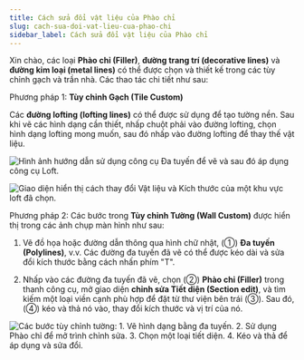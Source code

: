 ```yaml
---
title: Cách sửa đổi vật liệu của Phào chỉ
slug: cach-sua-doi-vat-lieu-cua-phao-chi
sidebar_label: Cách sửa đổi vật liệu của Phào chỉ
---
```


Xin chào, các loại **Phào chỉ (Filler)**, **đường trang trí (decorative lines)** và **đường kim loại (metal lines)** có thể được chọn và thiết kế trong các tùy chỉnh gạch và trần nhà. Các thao tác chi tiết như sau:

Phương pháp 1: **Tùy chỉnh Gạch (Tile Custom)**

Các **đường lofting (lofting lines)** có thể được sử dụng để tạo tường nền. Sau khi vẽ các hình dạng cần thiết, nhấp chuột phải vào đường lofting, chọn hình dạng lofting mong muốn, sau đó nhấp vào đường lofting để thay thế vật liệu.

![Hình ảnh hướng dẫn sử dụng công cụ Đa tuyến để vẽ và sau đó áp dụng công cụ Loft.](https://storage.googleapis.com/jegavn_kb/images/2265597d-6065-4140-b71a-dac95b4ec44b.png)

![Giao diện hiển thị cách thay đổi Vật liệu và Kích thước của một khu vực loft đã chọn.](https://storage.googleapis.com/jegavn_kb/images/5c638b85-29f2-495d-9561-8517f3abf3ca.png)

Phương pháp 2: Các bước trong **Tùy chỉnh Tường (Wall Custom)** được hiển thị trong các ảnh chụp màn hình như sau:

1. Vẽ đồ họa hoặc đường dẫn thông qua hình chữ nhật, (①) **Đa tuyến (Polylines)**, v.v. Các đường đa tuyến đã vẽ có thể được kéo dài và sửa đổi kích thước bằng cách nhấn phím "T".

2. Nhấp vào các đường đa tuyến đã vẽ, chọn (②) **Phào chỉ (Filler)** trong thanh công cụ, mở giao diện **chỉnh sửa Tiết diện (Section edit)**, và tìm kiếm một loại viền cạnh phù hợp để đặt từ thư viện bên trái (③). Sau đó, (④) kéo và thả nó vào, thay đổi kích thước và vị trí của nó.

![Các bước tùy chỉnh tường: 1. Vẽ hình dạng bằng đa tuyến. 2. Sử dụng Phào chỉ để mở trình chỉnh sửa. 3. Chọn một loại tiết diện. 4. Kéo và thả để áp dụng và sửa đổi.](https://storage.googleapis.com/jegavn_kb/images/10f39a3e-32bc-41e8-9c32-c435c42b3c79.png)